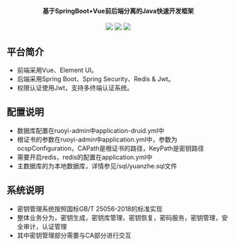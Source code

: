 <h4 align="center">基于SpringBoot+Vue前后端分离的Java快速开发框架</h4>
<p align="center">
	<a href="https://gitee.com/y_project/RuoYi-Vue/stargazers"><img src="https://gitee.com/y_project/RuoYi-Vue/badge/star.svg?theme=dark"></a>
	<a href="https://gitee.com/y_project/RuoYi-Vue"><img src="https://img.shields.io/badge/RuoYi-v3.8.1-brightgreen.svg"></a>
	<a href="https://gitee.com/y_project/RuoYi-Vue/blob/master/LICENSE"><img src="https://img.shields.io/github/license/mashape/apistatus.svg"></a>
</p>

## 平台简介

* 前端采用Vue、Element UI。
* 后端采用Spring Boot、Spring Security、Redis & Jwt。
* 权限认证使用Jwt，支持多终端认证系统。

## 配置说明
* 数据库配置在ruoyi-admin中application-druid.yml中
* 根证书的参数在ruoyi-admin中application.yml中，参数为ocspConfiguration，CAPath是根证书的路径，KeyPath是密钥路径
* 需要开启redis，redis的配置在application.yml中
* 主数据库的为本地数据库，详情参见/sql/yuanzhe.sql文件 

## 系统说明
* 密钥管理系统按照国标GB/T 25056-2018的标准实现
* 整体业务分为，密钥生成，密钥库管理，密钥恢复，密码服务，密钥管理，安全审计，认证管理
* 其中密钥管理部分需要与CA部分进行交互


